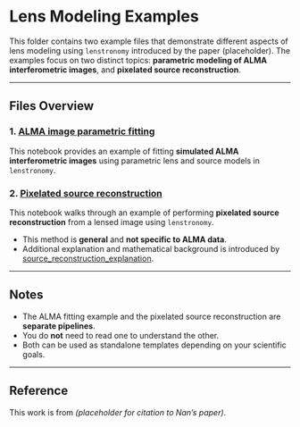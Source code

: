 # Lens Modeling Examples

This folder contains two example files that demonstrate different aspects of lens modeling using `lenstronomy` introduced by the paper (placeholder). The examples focus on two distinct topics: **parametric modeling of ALMA interferometric images**, and **pixelated source reconstruction**.

---

##  Files Overview

### 1. <a href="https://github.com/nanz6/projects_of_strong_lensing/blob/main/lenstronomy_ALMA_likelihood_and_source_recon/code_tutorials/ALMA%20image%20parametric%20fitting.ipynb" target="_blank">ALMA image parametric fitting</a>
This notebook provides an example of fitting **simulated ALMA interferometric images** using parametric lens and source models in `lenstronomy`.


### 2. <a href="https://github.com/nanz6/projects_of_strong_lensing/blob/main/lenstronomy_ALMA_likelihood_and_source_recon/code_tutorials/Pixelated%20source%20reconstruction.ipynb" target="_blank">Pixelated source reconstruction</a>
This notebook walks through an example of performing **pixelated source reconstruction** from a lensed image using `lenstronomy`.
- This method is **general** and **not specific to ALMA data**.
- Additional explanation and mathematical background is introduced by <a href="https://github.com/nanz6/projects_of_strong_lensing/blob/main/lenstronomy_ALMA_likelihood_and_source_recon/code_tutorials/source_reconstruction_explanation.md" target="_blank">source_reconstruction_explanation</a>.

---

## Notes
- The ALMA fitting example and the pixelated source reconstruction are **separate pipelines**.
- You do **not** need to read one to understand the other.
- Both can be used as standalone templates depending on your scientific goals.

---

## Reference
This work is from *(placeholder for citation to Nan’s paper)*.
